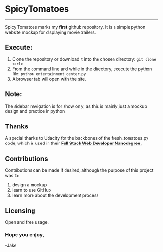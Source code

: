 #  SpicyTomatoes
------------------------------------------------------------------------------
Spicy Tomatoes marks my **first** github repository. 
It is a simple python website mockup for displaying movie trailers.

##  Execute:
  1. Clone the repository or download it into the chosen directory: 
  `git clone <url>`
  2. From the command line and while in the directory, execute the python file:
  `python entertainment_center.py`
  3. A browser tab will open with the site.
  
##  Note:

The sidebar navigation is for show only, as this is mainly just a mockup design and practice in python.

##  Thanks

A special thanks to Udacity for the backbones of the fresh_tomatoes.py code,
which is used in their [**Full Stack Web Developer Nanodegree.**](https://www.udacity.com/course/full-stack-web-developer-nanodegree--nd004)

##  Contributions 

Contributions can be made if desired, although the purpose of this project was to:
  1. design a mockup
  2. learn to use GitHub
  3. learn more about the development process
  
##  Licensing
  
Open and free usage.
  
###  Hope you enjoy,
  
 -Jake
